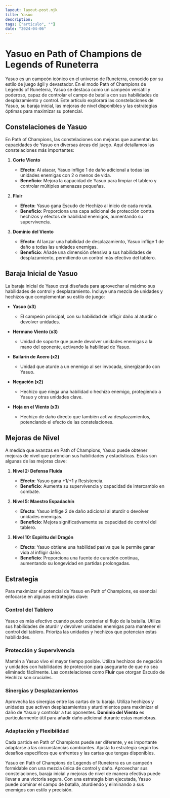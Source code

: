 ```yaml
---
layout: layout-post.njk
title: Yasuo
description:
tags: ["articulo", ""]
date: "2024-04-06"
---
```

# Yasuo en Path of Champions de Legends of Runeterra

Yasuo es un campeón icónico en el universo de Runeterra, conocido por su estilo de juego ágil y devastador. En el modo Path of Champions de Legends of Runeterra, Yasuo se destaca como un campeón versátil y poderoso, capaz de controlar el campo de batalla con sus habilidades de desplazamiento y control. Este artículo explorará las constelaciones de Yasuo, su baraja inicial, las mejoras de nivel disponibles y las estrategias óptimas para maximizar su potencial.

## Constelaciones de Yasuo

En Path of Champions, las constelaciones son mejoras que aumentan las capacidades de Yasuo en diversas áreas del juego. Aquí detallamos las constelaciones más importantes:

1. **Corte Viento**
   - **Efecto**: Al atacar, Yasuo inflige 1 de daño adicional a todas las unidades enemigas con 2 o menos de vida.
   - **Beneficio**: Mejora la capacidad de Yasuo para limpiar el tablero y controlar múltiples amenazas pequeñas.

2. **Fluir**
   - **Efecto**: Yasuo gana Escudo de Hechizo al inicio de cada ronda.
   - **Beneficio**: Proporciona una capa adicional de protección contra hechizos y efectos de habilidad enemigos, aumentando su supervivencia.

3. **Dominio del Viento**
   - **Efecto**: Al lanzar una habilidad de desplazamiento, Yasuo inflige 1 de daño a todas las unidades enemigas.
   - **Beneficio**: Añade una dimensión ofensiva a sus habilidades de desplazamiento, permitiendo un control más efectivo del tablero.

## Baraja Inicial de Yasuo

La baraja inicial de Yasuo está diseñada para aprovechar al máximo sus habilidades de control y desplazamiento. Incluye una mezcla de unidades y hechizos que complementan su estilo de juego:

- **Yasuo (x3)**
  - El campeón principal, con su habilidad de infligir daño al aturdir o devolver unidades.
  
- **Hermano Viento (x3)**
  - Unidad de soporte que puede devolver unidades enemigas a la mano del oponente, activando la habilidad de Yasuo.
  
- **Bailarín de Acero (x2)**
  - Unidad que aturde a un enemigo al ser invocada, sinergizando con Yasuo.
  
- **Negación (x2)**
  - Hechizo que niega una habilidad o hechizo enemigo, protegiendo a Yasuo y otras unidades clave.
  
- **Hoja en el Viento (x3)**
  - Hechizo de daño directo que también activa desplazamientos, potenciando el efecto de las constelaciones.

## Mejoras de Nivel

A medida que avanzas en Path of Champions, Yasuo puede obtener mejoras de nivel que potencian sus habilidades y estadísticas. Estas son algunas de las mejoras clave:

1. **Nivel 2: Defensa Fluida**
   - **Efecto**: Yasuo gana +1/+1 y Resistencia.
   - **Beneficio**: Aumenta su supervivencia y capacidad de intercambio en combate.

2. **Nivel 5: Maestro Espadachín**
   - **Efecto**: Yasuo inflige 2 de daño adicional al aturdir o devolver unidades enemigas.
   - **Beneficio**: Mejora significativamente su capacidad de control del tablero.

3. **Nivel 10: Espíritu del Dragón**
   - **Efecto**: Yasuo obtiene una habilidad pasiva que le permite ganar vida al infligir daño.
   - **Beneficio**: Proporciona una fuente de curación continua, aumentando su longevidad en partidas prolongadas.

## Estrategia

Para maximizar el potencial de Yasuo en Path of Champions, es esencial enfocarse en algunas estrategias clave:

### Control del Tablero

Yasuo es más efectivo cuando puede controlar el flujo de la batalla. Utiliza sus habilidades de aturdir y devolver unidades enemigas para mantener el control del tablero. Prioriza las unidades y hechizos que potencian estas habilidades.

### Protección y Supervivencia

Mantén a Yasuo vivo el mayor tiempo posible. Utiliza hechizos de negación y unidades con habilidades de protección para asegurarte de que no sea eliminado fácilmente. Las constelaciones como **Fluir** que otorgan Escudo de Hechizo son cruciales.

### Sinergias y Desplazamientos

Aprovecha las sinergias entre las cartas de tu baraja. Utiliza hechizos y unidades que activen desplazamientos y aturdimientos para maximizar el daño de Yasuo y controlar a tus oponentes. **Dominio del Viento** es particularmente útil para añadir daño adicional durante estas maniobras.

### Adaptación y Flexibilidad

Cada partida en Path of Champions puede ser diferente, y es importante adaptarse a las circunstancias cambiantes. Ajusta tu estrategia según los desafíos específicos que enfrentes y las cartas que tengas disponibles.

Yasuo en Path of Champions de Legends of Runeterra es un campeón formidable con una mezcla única de control y daño. Aprovechar sus constelaciones, baraja inicial y mejoras de nivel de manera efectiva puede llevar a una victoria segura. Con una estrategia bien ejecutada, Yasuo puede dominar el campo de batalla, aturdiendo y eliminando a sus enemigos con estilo y precisión.